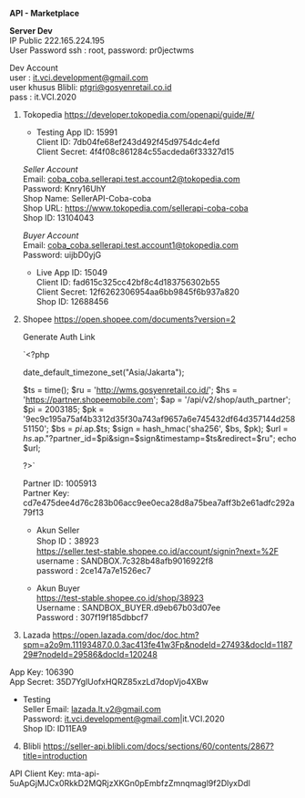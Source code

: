 **API - Marketplace**

**Server Dev**<br>
IP Public 222.165.224.195<br>
User Password ssh : root, password: pr0jectwms

Dev Account<br>
user : it.vci.development@gmail.com<br>
user khusus Blibli: ptgri@gosyenretail.co.id<br>
pass : it.VCI.2020

1. Tokopedia https://developer.tokopedia.com/openapi/guide/#/
	- Testing
	App ID: 15991 <br>
	Client ID: 7db04fe68ef243d492f45d9754dc4efd <br>
	Client Secret: 4f4f08c861284c55acdeda6f33327d15
	
	_Seller Account_<br>
	Email: coba_coba.sellerapi.test.account2@tokopedia.com <br>
	Password: Knry16UhY <br>
	Shop Name: SellerAPI-Coba-coba <br>
	Shop URL: https://www.tokopedia.com/sellerapi-coba-coba <br>
	Shop ID: 13104043

	_Buyer Account_<br>
	Email: coba_coba.sellerapi.test.account1@tokopedia.com <br>
	Password: uijbD0yjG

	- Live
	App ID: 15049<br>
	Client ID: fad615c325cc42bf8c4d183756302b55 <br>
	Client Secret: 12f6262306954aa6bb9845f6b937a820 <br>
	Shop ID: 12688456

2. Shopee https://open.shopee.com/documents?version=2

	Generate Auth Link

	`<?php

	date_default_timezone_set("Asia/Jakarta");

	$ts = time();
	$ru = 'http://wms.gosyenretail.co.id/';
	$hs = 'https://partner.shopeemobile.com';
	$ap = '/api/v2/shop/auth_partner';
	$pi = 2003185;
	$pk = '9ec9c195a75af4b3312d35f30a743af9657a6e745432df64d357144d25851150';
	$bs = $pi.$ap.$ts;
	$sign = hash_hmac('sha256', $bs, $pk);
	$url = $hs.$ap."?partner_id=$pi&sign=$sign&timestamp=$ts&redirect=$ru";
	echo $url;

	?>`

	Partner ID: 1005913<br>
	Partner Key: cd7e475dee4d76c283b06acc9ee0eca28d8a75bea7aff3b2e61adfc292a79f13

	- Akun Seller<br>
	Shop ID：38923<br>
	https://seller.test-stable.shopee.co.id/account/signin?next=%2F<br>
	username : SANDBOX.7c328b48afb9016922f8<br>
	password : 2ce147a7e1526ec7

	- Akun Buyer<br>
	https://test-stable.shopee.co.id/shop/38923<br>
	Username : SANDBOX_BUYER.d9eb67b03d07ee<br>
	Password : 307f19f185dbbcf7

3. Lazada https://open.lazada.com/doc/doc.htm?spm=a2o9m.11193487.0.0.3ac413fe41w3Fp&nodeId=27493&docId=118729#?nodeId=29586&docId=120248

App Key: 106390<br>
App Secret: 35D7YglUofxHQRZ85xzLd7dopVjo4XBw

- Testing<br>
Seller Email: lazada.lt.v2@gmail.com<br>
Password: it.vci.development@gmail.com|it.VCI.2020<br>
Shop ID: ID11EA9

4. Blibli https://seller-api.blibli.com/docs/sections/60/contents/2867?title=introduction

API Client Key: mta-api-5uApGjMJCx0RkkD2MQRjzXKGn0pEmbfzZmnqmagl9f2DlyxDdl
